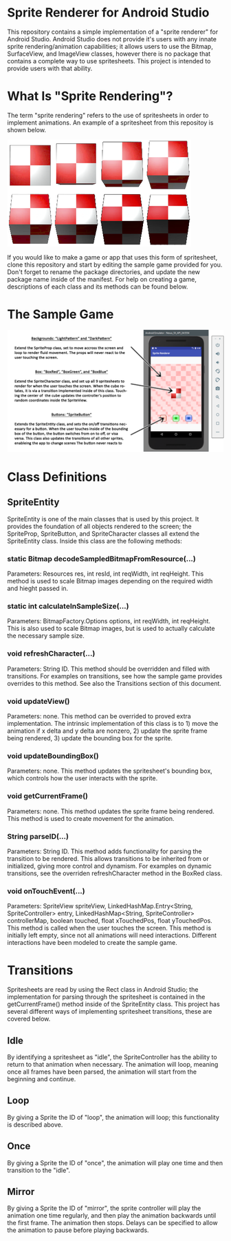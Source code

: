 # Sprite Renderer for Android Studio

This repository contains a simple implementation of a "sprite renderer" for Android Studio. Android Studio does not provide it's users with any innate sprite rendering/animation capabilities; it allows users to use the Bitmap, SurfaceView, and ImageView classes, however there is no package that contains a complete way to use spritesheets. This project is intended to provide users with that ability.

# What Is "Sprite Rendering"?

The term "sprite rendering" refers to the use of spritesheets in order to implement animations. An example of a spritesheet from this repositoy is shown below.

![Spritesheet](/app/src/main/res/mipmap-xxxhdpi/spritesheet_box_rotate_up_red_mirror.png)

If you would like to make a game or app that uses this form of spritesheet, clone this repository and start by editing the sample game provided for you. Don't forget to rename the package directories, and update the new package name inside of the manifest. For help on creating a game, descriptions of each class and its methods can be found below.

# The Sample Game

![SampleGame](/source/Photoshop/sample_game_description.png)

# Class Definitions

## SpriteEntity

SpriteEntity is one of the main classes that is used by this project. It provides the foundation of all objects rendered to the screen; the SpriteProp, SpriteButton, and SpriteCharacter classes all extend the SpriteEntity class. Inside this class are the following methods:

### static Bitmap decodeSampledBitmapFromResource(...)

Parameters: Resources res, int resId, int reqWidth, int reqHeight. This method is used to scale Bitmap images depending on the required width and hieght passed in.

### static int calculateInSampleSize(...)

Parameters: BitmapFactory.Options options, int reqWidth, int reqHeight. This is also used to scale Bitmap images, but is used to actually calculate the necessary sample size.

### void refreshCharacter(...)

Parameters: String ID. This method should be overridden and filled with transitions. For examples on transitions, see how the sample game provides overrides to this method. See also the Transitions section of this document.

### void updateView()

Parameters: none. This method can be overrided to proved extra implementation. The intrinsic implementation of this class is to 1) move the animation if x delta and y delta are nonzero, 2) update the sprite frame being rendered, 3) update the bounding box for the sprite.

### void updateBoundingBox()

Parameters: none. This method updates the spritesheet's bounding box, which controls how the user interacts with the sprite.

### void getCurrentFrame()

Parameters: none. This method updates the sprite frame being rendered. This method is used to create movement for the animation.

### String parseID(...)

Parameters: String ID. This method adds functionality for parsing the transition to be rendered. This allows transitions to be inherited from or initialized, giving more control and dynamism. For examples on dynamic transitions, see the overriden refreshCharacter method in the BoxRed class.

### void onTouchEvent(...)

Parameters: SpriteView spriteView, LinkedHashMap.Entry<String, SpriteController> entry, LinkedHashMap<String, SpriteController> controllerMap, boolean touched, float xTouchedPos, float yTouchedPos. This method is called when the user touches the screen. This method is initially left empty, since not all animations will need interactions. Different interactions have been modeled to create the sample game.

# Transitions

Spritesheets are read by using the Rect class in Android Studio; the implementation for parsing through the spritesheet is contained in the getCurrentFrame() method inside of the SpriteEntity class. This project has several different ways of implementing spritesheet transitions, these are covered below.

## Idle

By identifying a spritesheet as "idle", the SpriteController has the ability to return to that animation when necessary. The animation will loop, meaning once all frames have been parsed, the animation will start from the beginning and continue.

## Loop

By giving a Sprite the ID of "loop", the animation will loop; this functionality is described above.

## Once

By giving a Sprite the ID of "once", the animation will play one time and then transition to the "idle".

## Mirror

By giving a Sprite the ID of "mirror", the sprite controller will play the animation one time regularly, and then play the animation backwards until the first frame. The animation then stops. Delays can be specified to allow the animation to pause before playing backwards.
